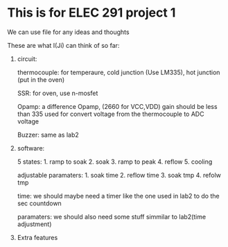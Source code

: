 # This is for ELEC 291 project 1


We can use file for any ideas and thoughts


These are what I(Ji) can think of so far:

1. circuit:
    
    thermocouple:  for temperaure, cold junction (Use LM335), hot junction (put in the oven)

    SSR:           for oven, use n-mosfet 

    Opamp:         a difference Opamp, (2660 for VCC,VDD) gain should be less than 335 used for convert voltage 
                   from the thermocouple to ADC voltage  

    Buzzer:        same as lab2


2. software:
   
    5 states:               1. ramp to soak   2. soak           3. ramp to peak     4. reflow           5. cooling

    adjustable paramaters:  1. soak time      2. reflow time    3. soak tmp         4. refolw tmp

    time:                   we should maybe need a timer like the one used in lab2 to do the sec countdown

    paramaters:             we should also need some stuff simmilar to lab2(time adjustment)



3. Extra features 